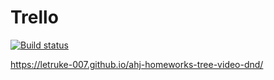 # Trello

[![Build status](https://ci.appveyor.com/api/projects/status/hsly9n2t6fhrld0k?svg=true)](https://ci.appveyor.com/project/Letruke-007/ahj-homeworks-tree-video-dnd)

https://letruke-007.github.io/ahj-homeworks-tree-video-dnd/
